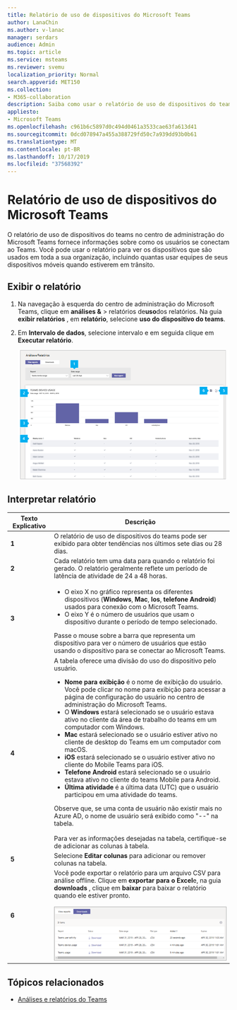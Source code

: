 ```yaml
---
title: Relatório de uso de dispositivos do Microsoft Teams
author: LanaChin
ms.author: v-lanac
manager: serdars
audience: Admin
ms.topic: article
ms.service: msteams
ms.reviewer: svemu
localization_priority: Normal
search.appverid: MET150
ms.collection:
- M365-collaboration
description: Saiba como usar o relatório de uso de dispositivos do teams no centro de administração do Microsoft Teams para ver como os usuários em sua organização se conectam ao Teams.
appliesto:
- Microsoft Teams
ms.openlocfilehash: c961b6c5897d0c494d0461a3533cae63fa613d41
ms.sourcegitcommit: 0dcd078947a455a388729fd50c7a939dd93b0b61
ms.translationtype: MT
ms.contentlocale: pt-BR
ms.lasthandoff: 10/17/2019
ms.locfileid: "37568392"
---
```

# <a name="microsoft-teams-device-usage-report"></a>Relatório de uso de dispositivos do Microsoft Teams

O relatório de uso de dispositivos do teams no centro de administração do Microsoft Teams fornece informações sobre como os usuários se conectam ao Teams. Você pode usar o relatório para ver os dispositivos que são usados em toda a sua organização, incluindo quantas usar equipes de seus dispositivos móveis quando estiverem em trânsito.  

## <a name="view-the-report"></a>Exibir o relatório

1. Na navegação à esquerda do centro de administração do Microsoft Teams, clique em **análises &** > relatórios de**uso**dos relatórios. Na guia **exibir relatórios** , em **relatório**, selecione **uso do dispositivo do teams**.
2. Em **Intervalo de dados**, selecione intervalo e em seguida clique em **Executar relatório**.

    ![Captura de tela do relatório de uso de dispositivos do teams no centro de administração do teams com textos explicativos](../media/teams-reports-device-usage-with-callouts.png "Captura de tela do relatório de uso de dispositivos do teams no centro de administração do teams com textos explicativos")

## <a name="interpret-the-report"></a>Interpretar relatório

|Texto Explicativo |Descrição  |
|--------|-------------|
|**1**   |O relatório de uso de dispositivos do teams pode ser exibido para obter tendências nos últimos sete dias ou 28 dias.  |
|**2**   |Cada relatório tem uma data para quando o relatório foi gerado. O relatório geralmente reflete um período de latência de atividade de 24 a 48 horas. |
|**3**   |<ul><li>O eixo X no gráfico representa os diferentes dispositivos (**Windows**, **Mac**, **Ios**, **telefone Android**) usados para conexão com o Microsoft Teams. </li><li>O eixo Y é o número de usuários que usam o dispositivo durante o período de tempo selecionado.</li> </ul>Passe o mouse sobre a barra que representa um dispositivo para ver o número de usuários que estão usando o dispositivo para se conectar ao Microsoft Teams.|
|**4**   |A tabela oferece uma divisão do uso do dispositivo pelo usuário. <ul><li>**Nome para exibição** é o nome de exibição do usuário. Você pode clicar no nome para exibição para acessar a página de configuração do usuário no centro de administração do Microsoft Teams. </li><li>O **Windows** estará selecionado se o usuário estava ativo no cliente da área de trabalho do teams em um computador com Windows.</li><li>**Mac** estará selecionado se o usuário estiver ativo no cliente de desktop do Teams em um computador com macOS. </li> <li>**iOS** estará selecionado se o usuário estiver ativo no cliente do Mobile Teams para iOS.</li><li>**Telefone Android** estará selecionado se o usuário estava ativo no cliente do teams Mobile para Android. <li>**Última atividade** é a última data (UTC) que o usuário participou em uma atividade do teams.</li> </ul> Observe que, se uma conta de usuário não existir mais no Azure AD, o nome de usuário será exibido como "--" na tabela. <br><br>Para ver as informações desejadas na tabela, certifique-se de adicionar as colunas à tabela. |
|**5**   |Selecione **Editar colunas** para adicionar ou remover colunas na tabela. |
|**6**   |Você pode exportar o relatório para um arquivo CSV para análise offline. Clique em **exportar para o Excel**e, na guia **downloads** , clique em **baixar** para baixar o relatório quando ele estiver pronto.<br><br>![Captura de tela da guia downloads mostrando relatórios exportados](../media/teams-reports-export-to-csv.png)|

## <a name="related-topics"></a>Tópicos relacionados

- [Análises e relatórios do Teams](teams-reporting-reference.md)